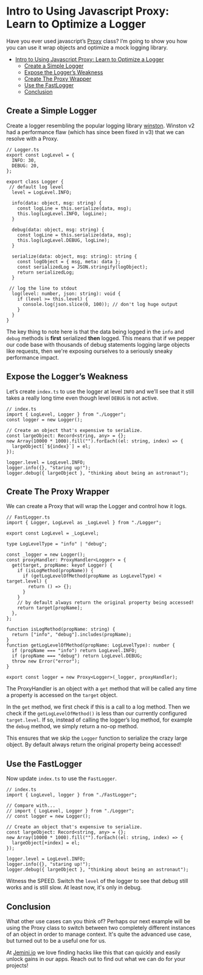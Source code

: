 # Intro to Using Javascript Proxy: Learn to Optimize a Logger

Have you ever used javascript’s [Proxy](https://developer.mozilla.org/en-US/docs/Web/JavaScript/Reference/Global_Objects/Proxy) class? I’m going to show you how you can use it wrap objects and optimize a mock logging library.

- [Intro to Using Javascript Proxy: Learn to Optimize a Logger](#intro-to-using-javascript-proxy-learn-to-optimize-a-logger)
  - [Create a Simple Logger](#create-a-simple-logger)
  - [Expose the Logger’s Weakness](#expose-the-loggers-weakness)
  - [Create The Proxy Wrapper](#create-the-proxy-wrapper)
  - [Use the FastLogger](#use-the-fastlogger)
  - [Conclusion](#conclusion)

## Create a Simple Logger

Create a logger resembling the popular logging library [winston](https://www.npmjs.com/package/winston). Winston v2 had a performance flaw (which has since been fixed in v3) that we can resolve with a Proxy.

```tsx
// Logger.ts
export const LogLevel = {
  INFO: 30,
  DEBUG: 20,
};

export class Logger {
 // default log level
  level = LogLevel.INFO;

  info(data: object, msg: string) {
    const logLine = this.serialize(data, msg);
    this.log(LogLevel.INFO, logLine);
  }

  debug(data: object, msg: string) {
    const logLine = this.serialize(data, msg);
    this.log(LogLevel.DEBUG, logLine);
  }

  serialize(data: object, msg: string): string {
    const logObject = { msg, meta: data };
    const serializedLog = JSON.stringify(logObject);
    return serializedLog;
  }

 // log the line to stdout
  log(level: number, json: string): void {
    if (level >= this.level) {
      console.log(json.slice(0, 100)); // don't log huge output
    }
  }
}
```

The key thing to note here is that the data being logged in the `info` and `debug` methods is **first** serialized **then** logged. This means that if we pepper our code base with thousands of debug statements logging large objects like requests, then we're exposing ourselves to a seriously sneaky performance impact.

## Expose the Logger’s Weakness

Let’s create `index.ts` to use the logger at level `INFO` and we’ll see that it still takes a really long time even though level `DEBUG` is not active.

```tsx
// index.ts
import { LogLevel, Logger } from "./Logger";
const logger = new Logger();

// Create an object that's expensive to serialize.
const largeObject: Record<string, any> = {};
new Array(10000 * 1000).fill("").forEach((el: string, index) => {
  largeObject[`${index}`] = el;
});

logger.level = LogLevel.INFO;
logger.info({}, "staring up!");
logger.debug({ largeObject }, "thinking about being an astronaut");
```

## Create The Proxy Wrapper

We can create a Proxy that will wrap the Logger and control how it logs.

```tsx
// FastLogger.ts
import { Logger, LogLevel as _LogLevel } from "./Logger";

export const LogLevel = _LogLevel;

type LogLevelType = "info" | "debug";

const _logger = new Logger();
const proxyHandler: ProxyHandler<Logger> = {
  get(target, propName: keyof Logger) {
    if (isLogMethod(propName)) {
      if (getLogLevelOfMethod(propName as LogLevelType) < target.level) {
        return () => {};
      }
    }
    // by default always return the original property being accessed!
    return target[propName];
  },
};

function isLogMethod(propName: string) {
  return ["info", "debug"].includes(propName);
}
function getLogLevelOfMethod(propName: LogLevelType): number {
  if (propName === "info") return LogLevel.INFO;
  if (propName === "debug") return LogLevel.DEBUG;
  throw new Error("error");
}

export const logger = new Proxy<Logger>(_logger, proxyHandler);
```

The ProxyHandler is an object with a `get` method that will be called any time a property is accessed on the `target` object.

In the `get` method, we first check if this is a call to a log method. Then we check if the `getLogLevelOfMethod()` is less than our currently configured `target.level`. If so, instead of calling the logger’s log method, for example the `debug` method, we simply return a no-op method.

This ensures that we skip the `Logger` function to serialize the crazy large object. By default always return the original property being accessed!

## Use the FastLogger

Now update `index.ts` to use the `FastLogger`.

```tsx
// index.ts
import { LogLevel, logger } from "./FastLogger";

// Compare with...
// import { LogLevel, Logger } from "./Logger";
// const logger = new Logger();

// Create an object that's expensive to serialize.
const largeObject: Record<string, any> = {};
new Array(10000 * 1000).fill("").forEach((el: string, index) => {
  largeObject[+index] = el;
});

logger.level = LogLevel.INFO;
logger.info({}, "staring up!");
logger.debug({ largeObject }, "thinking about being an astronaut");
```

Witness the SPEED. Switch the `level` of the logger to see that debug still works and is still slow. At least now, it's only in debug.

## Conclusion

What other use cases can you think of? Perhaps our next example will be using the Proxy class to switch between two completely different instances of an object in order to manage context. It's quite the advanced use case, but turned out to be a useful one for us.

At [Jemini.io](https://jemini.io) we love finding hacks like this that can quickly and easily unlock gains in our apps. Reach out to find out what we can do for your projects!
